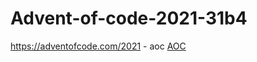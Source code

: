 # Advent-of-code-2021-31b4
https://adventofcode.com/2021 - aoc
[AOC](https://adventofcode.com/2021)
